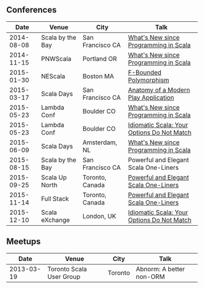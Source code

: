 ## Conferences

| Date | Venue | City | Talk |
|-|-|-|-|
| 2014-08-08 | Scala by the Bay | San Francisco CA | [What's New since Programming in Scala](https://www.youtube.com/watch?v=JZ25N5KLfGM) |
| 2014-11-15 | PNWScala         | Portland OR      | [What's New since Programming in Scala](https://www.youtube.com/watch?v=Mg56PCiPguw) |
| 2015-01-30 | NEScala          | Boston MA        | [F-Bounded Polymorphism](https://newcircle.com/s/post/1717/f_bounded_polymorphism_marconi_lanna_video) |
| 2015-03-17 | Scala Days       | San Francisco CA | [Anatomy of a Modern Play Application](https://www.parleys.com/tutorial/anatomy-modern-play-application) |
| 2015-05-23 | Lambda Conf      | Boulder CO       | [What's New since Programming in Scala](https://www.youtube.com/watch?v=nVXxBAfriII) |
| 2015-05-23 | Lambda Conf      | Boulder CO       | [Idiomatic Scala: Your Options Do Not Match](https://www.youtube.com/watch?v=ol2AB5UN1IA) |
| 2015-06-09 | Scala Days       | Amsterdam, NL    | [What's New since Programming in Scala](https://www.parleys.com/tutorial/whats-new-since-programming-scala) |
| 2015-08-15 | Scala by the Bay | San Francisco CA | Powerful and Elegant Scala One-Liners |
| 2015-09-25 | Scala Up North   | Toronto, Canada  | [Powerful and Elegant Scala One-Liners](https://www.youtube.com/watch?v=V08s4AfVQY4) |
| 2015-11-14 | Full Stack       | Toronto, Canada  | [Powerful and Elegant Scala One-Liners](https://www.youtube.com/watch?v=LE4f9tVwzIY) |
| 2015-12-10 | Scala eXchange   | London, UK       | [Idiomatic Scala: Your Options Do Not Match](https://skillsmatter.com/skillscasts/7040-lightning-talks-4) |

## Meetups

| Date | Venue | City | Talk |
|-|-|-|-|
| 2013-03-19 | Toronto Scala User Group | Toronto | Abnorm: A better non-ORM |
